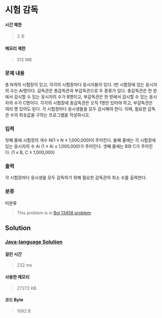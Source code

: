 # 시험 감독
#### 시간 제한
> 2 초
#### 메모리 제한
> 512 MB
### 문제 내용

총 N개의 시험장이 있고, 각각의 시험장마다 응시자들이 있다. i번 시험장에 있는 응시자의 수는 Ai명이다.
감독관은 총감독관과 부감독관으로 두 종류가 있다. 총감독관은 한 방에서 감시할 수 있는 응시자의 수가 B명이고, 부감독관은 한 방에서 감시할 수 있는 응시자의 수가 C명이다.
각각의 시험장에 총감독관은 오직 1명만 있어야 하고, 부감독관은 여러 명 있어도 된다.
각 시험장마다 응시생들을 모두 감시해야 한다. 이때, 필요한 감독관 수의 최솟값을 구하는 프로그램을 작성하시오.

### 입력

첫째 줄에 시험장의 개수 N(1 ≤ N ≤ 1,000,000)이 주어진다.
둘째 줄에는 각 시험장에 있는 응시자의 수 Ai (1 ≤ Ai ≤ 1,000,000)가 주어진다.
셋째 줄에는 B와 C가 주어진다. (1 ≤ B, C ≤ 1,000,000)

### 출력

각 시험장마다 응시생을 모두 감독하기 위해 필요한 감독관의 최소 수를 출력한다.

### 분류
미분류
> This problem is in [Boj 13458 problem](https://www.acmicpc.net/problem/13458)

## Solution
### [Java-language Solution](./main.java)
#### 걸린 시간
> 232 ms
#### 사용한 메모리
> 27272 KB
#### 코드 Byte
> 1062 B
